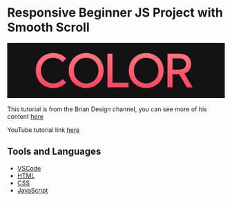 # Responsive Beginner JS Project with Smooth Scroll

<img src="capa.png" alt="capa color">

<p>This tutorial is from the Brian Design channel, you can see more of his content <a href="https://www.youtube.com/channel/UCsKsymTY_4BYR-wytLjex7A">here</a></p>
<p>YouTube tutorial link <a href="https://www.youtube.com/watch?v=3-2Pj5hxwrw">here</a></p>

## Tools and Languages

* <a href="https://code.visualstudio.com/download">VSCode</a>
* <a href="https://developer.mozilla.org/pt-BR/docs/Web/HTML">HTML</a>
* <a href="https://developer.mozilla.org/pt-BR/docs/Web/CSS">CSS</a>
* <a href="https://developer.mozilla.org/pt-BR/docs/Web/JavaScript">JavaScript</a>
